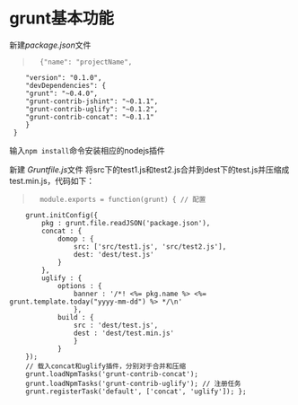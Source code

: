 # grunt基本功能

新建*package.json*文件 
>		{"name": "projectName", 
	 	"version": "0.1.0", 
	 	"devDependencies": { 
	 	"grunt": "~0.4.0", 
	 	"grunt-contrib-jshint": "~0.1.1", 
	 	"grunt-contrib-uglify": "~0.1.2", 
	 	"grunt-contrib-concat": "~0.1.1" 
	 	} 
	 }

输入`npm install`命令安装相应的nodejs插件

新建 *Gruntfile.js*文件 
将src下的test1.js和test2.js合并到dest下的test.js并压缩成test.min.js，代码如下：
>		module.exports = function(grunt) { // 配置 
		grunt.initConfig({ 
			pkg : grunt.file.readJSON('package.json'), 
			concat : { 
				domop : { 
					src: ['src/test1.js', 'src/test2.js'], 
					dest: 'dest/test.js' 
				} 
			}, 
			uglify : { 
				options : { 
					banner : '/*! <%= pkg.name %> <%= grunt.template.today("yyyy-mm-dd") %> */\n' 
					}, 
				build : { 
					src : 'dest/test.js', 
					dest : 'dest/test.min.js' 
					} 
				} 
		}); 
		// 载入concat和uglify插件，分别对于合并和压缩 
		grunt.loadNpmTasks('grunt-contrib-concat'); 
		grunt.loadNpmTasks('grunt-contrib-uglify'); // 注册任务
		grunt.registerTask('default', ['concat', 'uglify']); };

